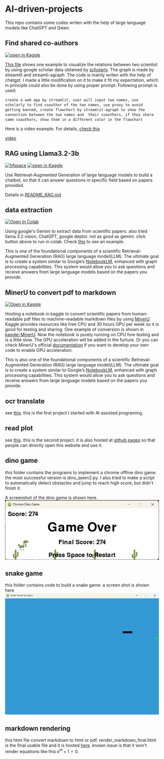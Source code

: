 # AI-driven-projects
This repo contains some codes writen with the help of large language models like ChatGPT and Qwen.

## Find shared co-authors
[![open in Kaggle](https://img.shields.io/badge/open_in_Kaggle-blue?style=flat&logo=kaggle)](https://www.kaggle.com/code/haoleihui/find-coauthor)

[This file](./find_shared_coauthors/find-coauthor.ipynb) shows one example to visualize the relations between two scientist by using google scholar data obtained by [scholarly](https://pypi.org/project/scholarly/). The graph is made by streamlit and streamli-agraph. The code is mainly writen with the help of chatgpt. I made a little modification on it to make it fit my expectation, which in principle could also be done by using proper prompt. Following prompt is used:

```
create a web app by streamlit, user will input two names, use scholarly to find coauthor of the two names, use proxy to avoid getting banned, create flowchart by streamlit-agraph to show the connection between the two names and  their coauthors, if they share same coauthors, show them in a different color in the flowchart
```

Here is a video example. For details, [check this](./find_shared_coauthors/find_coauthor_readme.md)

[video](https://github.com/user-attachments/assets/2ed4e54b-bf2d-4082-8739-bf10050a83d8)



## RAG using Llama3.2-3b

[![hfspace](https://img.shields.io/badge/🤗-Space%20demo-yellow)](https://huggingface.co/spaces/holyhigh666/RAG-chalcogenide-perovskite) 
[![open in Kaggle](https://img.shields.io/badge/open_in_Kaggle-blue?style=flat&logo=kaggle)](https://www.kaggle.com/code/haoleihui/huggingface-website-successful)

Use Retrieval-Augmented Generation of large language models to build a chatbot, so that it can answer questions in specific field based on papers provided.

Details in [README_RAG.md](./RAG-using-Llama3.2-3b/README_RAG.md)

## data extraction

[![Open In Colab](https://colab.research.google.com/assets/colab-badge.svg)](https://colab.research.google.com/github/HaoleiH/AI-driven-projects/blob/main/data_extraction/Gemini_interface.ipynb)

Using google's Gemini to extract data from scientific papers. also tried llama 3.2 vision, ChatGPT, google deplot. not as good as gemini. click button above to run in colab. Check [this](./data_extraction/readme_data-extraction.md) to see an example.

This is one of the foundational components of a scientific Retrieval-Augmented Generation (RAG) large language model(LLM). The ultimate goal is to create a system similar to Google’s [NotebookLM](https://notebooklm.google.com/), enhanced with graph processing capabilities. This system would allow you to ask questions and receive answers from large language models based on the papers you provide.


## MinerU to convert pdf to markdown

[![Open in Kaggle](https://img.shields.io/badge/open_in_Kaggle-blue?style=flat&logo=kaggle)](https://www.kaggle.com/code/haoleihui/mineru-test)

Hosting a notebook in kaggle to convert scientific papers from human-readable pdf files to machine-readable markdown files by using [MinerU](https://github.com/opendatalab/MinerU). Kaggle provides resources like free CPU and 30 hours GPU per week so it is good for testing and sharing. One example of conversion is shown in [kaggle-MinerU](./kaggle-MinerU/test1.md). Now the notebook is purely running on CPU fore testing and is a little slow. The GPU acceleration will be added in the furture. Or you can check MinerU's official [documentation](https://github.com/opendatalab/MinerU?tab=readme-ov-file#using-gpu) if you want to develop your own code to enable GPU acceleration.

This is also one of the foundational components of a scientific Retrieval-Augmented Generation (RAG) large language model(LLM). The ultimate goal is to create a system similar to Google’s [NotebookLM](https://notebooklm.google.com/), enhanced with graph processing capabilities. This system would allow you to ask questions and receive answers from large language models based on the papers you provide.

## ocr translate 
see [this](https://github.com/HaoleiH/ocr_test). this is the first project I started with AI assisted programing.

## read plot
see [this](https://github.com/HaoleiH/read_plot). this is the second project. it is also hosted at [github pages](https://haoleih.github.io/HaoleiHui/readplot/read_plot.html) so that people can directly open this website and use it.

## dino game
this folder contains the programs to implement a chrome offline dino game. the most successful version is dino_qwen2.py. I also tried to make a script to automatically detect obstacles and jump to reach high score, but didn't finish it.

A screenshot of the dino game is shown here. ![dino game](./dino_game/screenshot.png)

## snake game
this folder contains code to build a snake game. a screen shot is shown here ![snake game](./snake_game/screenshot_snake.png)

## markdown rendering
this html file convert markdown to html or pdf. render_markdown_final.html is the final usable file and it is hosted [here](https://haoleih.github.io/HaoleiHui/manual/render_markdown.html). known issue is that it won't render equations like this $e^{i\pi}+1 = 0$.








